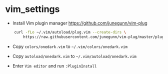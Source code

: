 # vim_settings

* Install Vim plugin manager
https://github.com/junegunn/vim-plug

```bash
    curl -fLo ~/.vim/autoload/plug.vim --create-dirs \
        https://raw.githubusercontent.com/junegunn/vim-plug/master/plug.vim
```

* Copy `colors/onedark.vim` to `~/.vim/colors/onedark.vim`

* Copy `autoload/onedark.vim` to `~/.vim/autoload/onedark.vim`

* Enter `Vim editor` and run `:PluginInstall`

